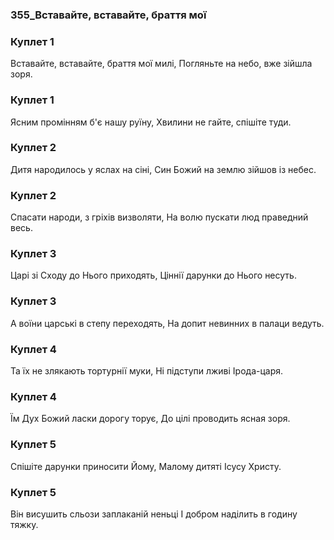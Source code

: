 ### 355_Вставайте, вставайте, браття мої
### Куплет 1
Вставайте, вставайте, браття мої милі, Погляньте на небо, вже зійшла зоря.
### Куплет 1
Ясним промінням б'є нашу руїну, Хвилини не гайте, спішіте туди.
### Куплет 2
Дитя народилось у яслах на сіні, Син Божий на землю зійшов із небес.
### Куплет 2
Спасати народи, з гріхів визволяти, На волю пускати люд праведний весь.
### Куплет 3
Царі зі Сходу до Нього приходять, Ціннії дарунки до Нього несуть.
### Куплет 3
А воїни царські в степу переходять, На допит невинних в палаци ведуть.
### Куплет 4
Та їх не злякають тортурнії муки, Ні підступи лживі Ірода-царя.
### Куплет 4
Їм Дух Божий ласки дорогу торує, До цілі проводить ясная зоря.
### Куплет 5
Спішіте дарунки приносити Йому, Малому дитяті Ісусу Христу.
### Куплет 5
Він висушить сльози заплаканій неньці І добром наділить в годину тяжку.
